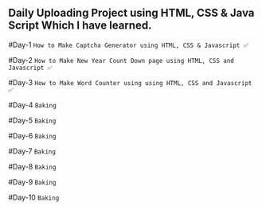 ## Daily Uploading Project using HTML, CSS & Java Script Which I have learned.

#Day-1 ```How to Make Captcha Generator using HTML, CSS & Javascript ✅```

#Day-2 ```How to Make New Year Count Down page using HTML, CSS and Javascript ✅```

#Day-3 ```How to Make Word Counter using using HTML, CSS and Javascript ✅```

#Day-4 ```Baking```

#Day-5 ```Baking```

#Day-6 ```Baking```

#Day-7 ```Baking```

#Day-8 ```Baking```

#Day-9 ```Baking```

#Day-10 ```Baking```

